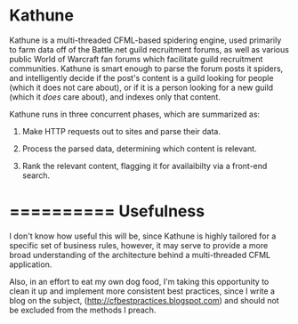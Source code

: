 Kathune
=======

Kathune is a multi-threaded CFML-based spidering engine, used primarily to farm data off of the Battle.net guild
recruitment forums, as well as various public World of Warcraft fan forums which facilitate guild recruitment
communities. Kathune is smart enough to parse the forum posts it spiders, and intelligently decide if the post's
content is a guild looking for people (which it does not care about), or if it is a person looking for a new guild
(which it *does* care about), and indexes only that content.

Kathune runs in three concurrent phases, which are summarized as:

1. Make HTTP requests out to sites and parse their data.

2. Process the parsed data, determining which content is relevant.

3. Rank the relevant content, flagging it for availaibilty via a front-end search.

==========
Usefulness
==========

I don't know how useful this will be, since Kathune is highly tailored for a specific set of business
rules, however, it may serve to provide a more broad understanding of the architecture behind a
multi-threaded CFML application.

Also, in an effort to eat my own dog food, I'm taking this opportunity to clean it up and implement
more consistent best practices, since I write a blog on the subject, (http://cfbestpractices.blogspot.com)
and should not be excluded from the methods I preach.